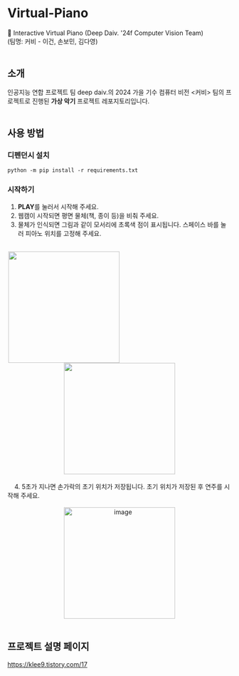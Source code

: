 # Virtual-Piano
🎹 Interactive Virtual Piano (Deep Daiv. '24f Computer Vision Team)
<br>(팀명: 커비 - 이건, 손보민, 김다영)<br><br>
## 소개
인공지능 연합 프로젝트 팀 deep daiv.의 2024 가을 기수 컴퓨터 비전 <커비> 팀의 프로젝트로 진행된 **가상 악기** 프로젝트 레포지토리입니다.<br><br>

## 사용 방법
### 디펜던시 설치
```
python -m pip install -r requirements.txt
```

### 시작하기
1. **PLAY**를 눌러서 시작해 주세요.
2. 웹캠이 시작되면 평면 물체(책, 종이 등)을 비춰 주세요.
3. 물체가 인식되면 그림과 같이 모서리에 초록색 점이 표시됩니다. 스페이스 바를 눌러 피아노 위치를 고정해 주세요.<br><br>
<div align="center">
  <img src="https://github.com/user-attachments/assets/361cf2ef-44c9-4f82-a196-6370353de506" width="250" style="display: inline-block; margin-right: 250px;">
  <img src="https://github.com/user-attachments/assets/796e79ef-a0ca-409d-a17d-e55263f65fc4" width="250" style="display: inline-block;">
</div>
<br>
&nbsp;&nbsp;&nbsp;&nbsp;4. 5초가 지나면 손가락의 초기 위치가 저장됩니다. 초기 위치가 저장된 후 연주를 시작해 주세요. <br><br>
<div align="center">
  <img width="250" alt="image" src="https://github.com/user-attachments/assets/e6b9a188-3372-41b0-8b71-bacaa22d685a" />
</div>
</br>

## 프로젝트 설명 페이지
https://klee9.tistory.com/17
